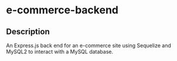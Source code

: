 # e-commerce-backend

## Description

An Express.js back end for an e-commerce site using Sequelize and MySQL2 to interact with a MySQL database.

